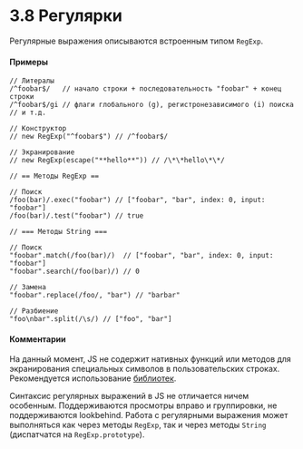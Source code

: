 # 3.8 Регулярки

Регулярные выражения описываются встроенным типом `RegExp`.

#### Примеры

```
// Литералы
/^foobar$/   // начало строки + последовательность "foobar" + конец строки
/^foobar$/gi // флаги глобального (g), регистронезависимого (i) поиска
// и т.д.

// Конструктор
// new RegExp("^foobar$") // /^foobar$/

// Экранирование
// new RegExp(escape("**hello**")) // /\*\*hello\*\*/

// == Методы RegExp ==

// Поиск
/foo(bar)/.exec("foobar") // ["foobar", "bar", index: 0, input: "foobar"]
/foo(bar)/.test("foobar") // true

// === Методы String ===

// Поиск
"foobar".match(/foo(bar)/)  // ["foobar", "bar", index: 0, input: "foobar"]
"foobar".search(/foo(bar)/) // 0

// Замена
"foobar".replace(/foo/, "bar") // "barbar"

// Разбиение
"foo\nbar".split(/\s/) // ["foo", "bar"]
```

#### Комментарии

На данный момент, JS не содержит нативных функций или методов для экранирования специальных символов
в пользовательских строках. Рекомендуется использование [библиотек](https://github.com/sindresorhus/escape-string-regexp).

Синтаксис регулярных выражений в JS не отличается ничем особенным. Поддерживаются просмотры вправо и группировки,
не поддерживаются lookbehind. Работа с регулярными выражения может выполняться как через методы
`RegExp`, так и через методы `String` (диспатчатся на `RegExp.prototype`).
